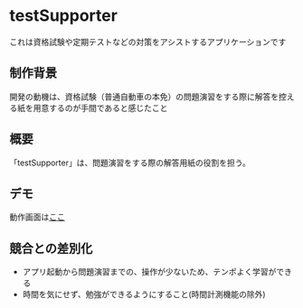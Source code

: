# testSupporter
これは資格試験や定期テストなどの対策をアシストするアプリケーションです

## 制作背景
開発の動機は、資格試験（普通自動車の本免）の問題演習をする際に解答を控える紙を用意するのが手間であると感じたこと

## 概要
「testSupporter」は、問題演習をする際の解答用紙の役割を担う。

## デモ
動作画面は[ここ](https://drive.google.com/file/d/1LYNJANxr7I5_zpOoqGcEwgHWGk80eu0B/view?usp=sharing)

## 競合との差別化
- アプリ起動から問題演習までの、操作が少ないため、テンポよく学習ができる
- 時間を気にせず、勉強ができるようにすること(時間計測機能の除外)
